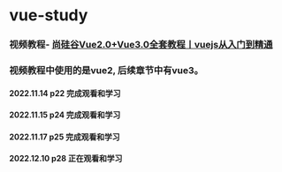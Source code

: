 # vue-study
### 视频教程- [尚硅谷Vue2.0+Vue3.0全套教程丨vuejs从入门到精通 ](https://www.bilibili.com/video/BV1Zy4y1K7SH)
### 视频教程中使用的是vue2, 后续章节中有vue3。

#### 2022.11.14 p22 完成观看和学习
#### 2022.11.15 p24 完成观看和学习
#### 2022.11.17 p25 完成观看和学习
#### 2022.12.10 p28 正在观看和学习